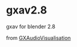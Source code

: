 # gxav2.8
gxav for blender 2.8

from [GXAudioVisualisation](https://github.com/gethiox/GXAudioVisualisation)
